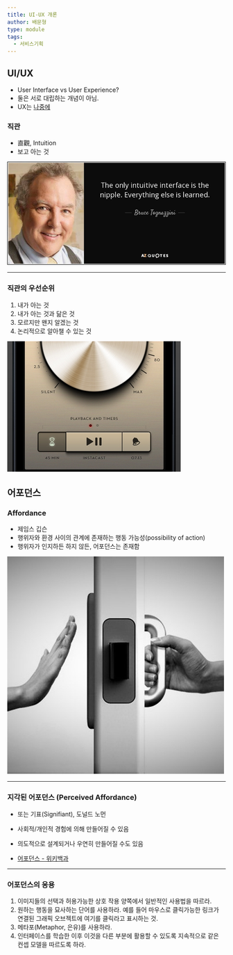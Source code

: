 ```yaml
---
title: UI-UX 개론
author: 배문형
type: module
tags:
  - 서비스기획
---
```


## UI/UX

- User Interface vs User Experience?
- 둘은 서로 대립하는 개념이 아님.
- UX는 [나중에](../notes/나중에.md)

### 직관

- 直觀, Intuition
- 보고 아는 것

![](../attachments/uxdesign-nipple.png)

---

### 직관의 우선순위

1. 내가 아는 것
2. 내가 아는 것과 닮은 것
3. 모르지만 왠지 알겠는 것
4. 논리적으로 알아챌 수 있는 것

![](../attachments/uxdesign-intuition.png)

## 어포던스

### Affordance

- 제임스 깁슨
- 행위자와 환경 사이의 관계에 존재하는 행동 가능성(possibility of action)
- 행위자가 인지하든 하지 않든, 어포던스는 존재함

![](../attachments/uxdesign-affordance.png)

---

### 지각된 어포던스 (Perceived Affordance)

- 또는 기표(Signifiant), 도널드 노먼
- 사회적/개인적 경험에 의해 만들어질 수 있음
- 의도적으로 설계되거나 우연히 만들어질 수도 있음

- [어포던스 - 위키백과](https://ko.wikipedia.org/wiki/%EC%96%B4%ED%8F%AC%EB%8D%98%EC%8A%A4)

***

### 어포던스의 응용

1. 이미지들의 선택과 허용가능한 상호 작용 양쪽에서 일반적인 사용법을 따르라.
2. 원하는 행동을 묘사하는 단어를 사용하라. 예를 들어 마우스로 클릭가능한 링크가 연결된 그래픽 오브젝트에 여기를 클릭라고 표시하는 것.
3. 메타포(Metaphor, 은유)를 사용하라.
4. 인터페이스를 학습한 이후 이것을 다른 부분에 활용할 수 있도록 지속적으로 같은 컨셉 모델을 따르도록 하라.